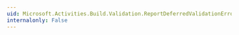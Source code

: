 ```yaml
---
uid: Microsoft.Activities.Build.Validation.ReportDeferredValidationErrorsTask
internalonly: False
---
```

